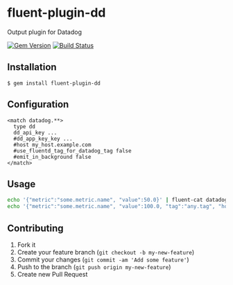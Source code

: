 # fluent-plugin-dd

Output plugin for Datadog

[![Gem Version](https://badge.fury.io/rb/fluent-plugin-dd.svg)](http://badge.fury.io/rb/fluent-plugin-dd)
[![Build Status](https://travis-ci.org/winebarrel/fluent-plugin-dd.svg?branch=master)](https://travis-ci.org/winebarrel/fluent-plugin-dd)

## Installation

    $ gem install fluent-plugin-dd

## Configuration

```
<match datadog.**>
  type dd
  dd_api_key ...
  #dd_app_key_key ...
  #host my_host.example.com
  #use_fluentd_tag_for_datadog_tag false
  #emit_in_background false
</match>
```

## Usage

```sh
echo '{"metric":"some.metric.name", "value":50.0}' | fluent-cat datadog.metric
echo '{"metric":"some.metric.name", "value":100.0, "tag":"any.tag", "host":"any.host", "type":"gauge"}' | fluent-cat datadog.metric
```

## Contributing

1. Fork it
2. Create your feature branch (`git checkout -b my-new-feature`)
3. Commit your changes (`git commit -am 'Add some feature'`)
4. Push to the branch (`git push origin my-new-feature`)
5. Create new Pull Request
